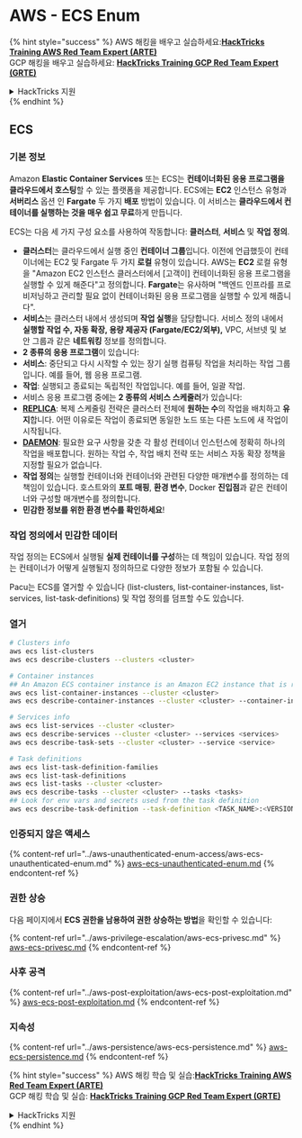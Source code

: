 # AWS - ECS Enum

{% hint style="success" %}
AWS 해킹을 배우고 실습하세요:<img src="/.gitbook/assets/image.png" alt="" data-size="line">[**HackTricks Training AWS Red Team Expert (ARTE)**](https://training.hacktricks.xyz/courses/arte)<img src="/.gitbook/assets/image.png" alt="" data-size="line">\
GCP 해킹을 배우고 실습하세요: <img src="/.gitbook/assets/image (2).png" alt="" data-size="line">[**HackTricks Training GCP Red Team Expert (GRTE)**<img src="/.gitbook/assets/image (2).png" alt="" data-size="line">](https://training.hacktricks.xyz/courses/grte)

<details>

<summary>HackTricks 지원</summary>

* [**구독 요금제**](https://github.com/sponsors/carlospolop)를 확인하세요!
* 💬 [**디스코드 그룹**](https://discord.gg/hRep4RUj7f)에 가입하거나 [**텔레그램 그룹**](https://t.me/peass)에 가입하거나 **트위터** 🐦 [**@hacktricks\_live**](https://twitter.com/hacktricks\_live)**를 팔로우**하세요.
* **HackTricks** 및 **HackTricks Cloud** 깃허브 저장소에 PR을 제출하여 해킹 트릭을 공유하세요.

</details>
{% endhint %}

## ECS

### 기본 정보

Amazon **Elastic Container Services** 또는 ECS는 **컨테이너화된 응용 프로그램을 클라우드에서 호스팅**할 수 있는 플랫폼을 제공합니다. ECS에는 **EC2** 인스턴스 유형과 **서버리스** 옵션 인 **Fargate** 두 가지 **배포** 방법이 있습니다. 이 서비스는 **클라우드에서 컨테이너를 실행하는 것을 매우 쉽고 무료**하게 만듭니다.

ECS는 다음 세 가지 구성 요소를 사용하여 작동합니다: **클러스터**, **서비스** 및 **작업 정의**.

* **클러스터**는 클라우드에서 실행 중인 **컨테이너 그룹**입니다. 이전에 언급했듯이 컨테이너에는 EC2 및 Fargate 두 가지 **로컬** 유형이 있습니다. AWS는 **EC2** 로컬 유형을 "Amazon EC2 인스턴스 클러스터에서 \[고객이] 컨테이너화된 응용 프로그램을 실행할 수 있게 해준다"고 정의합니다. **Fargate**는 유사하며 "백엔드 인프라를 프로비저닝하고 관리할 필요 없이 컨테이너화된 응용 프로그램을 실행할 수 있게 해줍니다".
* **서비스**는 클러스터 내에서 생성되며 **작업 실행**을 담당합니다. 서비스 정의 내에서 **실행할 작업 수, 자동 확장, 용량 제공자 (Fargate/EC2/외부),** VPC, 서브넷 및 보안 그룹과 같은 **네트워킹** 정보를 정의합니다.
* **2 종류의 응용 프로그램**이 있습니다:
* **서비스**: 중단되고 다시 시작할 수 있는 장기 실행 컴퓨팅 작업을 처리하는 작업 그룹입니다. 예를 들어, 웹 응용 프로그램.
* **작업**: 실행되고 종료되는 독립적인 작업입니다. 예를 들어, 일괄 작업.
* 서비스 응용 프로그램 중에는 **2 종류의 서비스 스케줄러**가 있습니다:
* [**REPLICA**](https://docs.aws.amazon.com/AmazonECS/latest/developerguide/ecs\_services.html): 복제 스케줄링 전략은 클러스터 전체에 **원하는 수**의 작업을 배치하고 **유지**합니다. 어떤 이유로든 작업이 종료되면 동일한 노드 또는 다른 노드에 새 작업이 시작됩니다.
* [**DAEMON**](https://docs.aws.amazon.com/AmazonECS/latest/developerguide/ecs\_services.html): 필요한 요구 사항을 갖춘 각 활성 컨테이너 인스턴스에 정확히 하나의 작업을 배포합니다. 원하는 작업 수, 작업 배치 전략 또는 서비스 자동 확장 정책을 지정할 필요가 없습니다.
* **작업 정의**는 실행할 컨테이너와 컨테이너와 관련된 다양한 매개변수를 정의하는 데 책임이 있습니다. 호스트와의 **포트 매핑**, **환경 변수**, Docker **진입점**과 같은 컨테이너와 구성할 매개변수를 정의합니다.
* **민감한 정보를 위한 환경 변수를 확인하세요**!

### 작업 정의에서 민감한 데이터

작업 정의는 ECS에서 실행될 **실제 컨테이너를 구성**하는 데 책임이 있습니다. 작업 정의는 컨테이너가 어떻게 실행될지 정의하므로 다양한 정보가 포함될 수 있습니다.

Pacu는 ECS를 열거할 수 있습니다 (list-clusters, list-container-instances, list-services, list-task-definitions) 및 작업 정의를 덤프할 수도 있습니다.

### 열거
```bash
# Clusters info
aws ecs list-clusters
aws ecs describe-clusters --clusters <cluster>

# Container instances
## An Amazon ECS container instance is an Amazon EC2 instance that is running the Amazon ECS container agent and has been registered into an Amazon ECS cluster.
aws ecs list-container-instances --cluster <cluster>
aws ecs describe-container-instances --cluster <cluster> --container-instances <container_instance_arn>

# Services info
aws ecs list-services --cluster <cluster>
aws ecs describe-services --cluster <cluster> --services <services>
aws ecs describe-task-sets --cluster <cluster> --service <service>

# Task definitions
aws ecs list-task-definition-families
aws ecs list-task-definitions
aws ecs list-tasks --cluster <cluster>
aws ecs describe-tasks --cluster <cluster> --tasks <tasks>
## Look for env vars and secrets used from the task definition
aws ecs describe-task-definition --task-definition <TASK_NAME>:<VERSION>
```
### 인증되지 않은 액세스

{% content-ref url="../aws-unauthenticated-enum-access/aws-ecs-unauthenticated-enum.md" %}
[aws-ecs-unauthenticated-enum.md](../aws-unauthenticated-enum-access/aws-ecs-unauthenticated-enum.md)
{% endcontent-ref %}

### 권한 상승

다음 페이지에서 **ECS 권한을 남용하여 권한 상승하는 방법**을 확인할 수 있습니다:

{% content-ref url="../aws-privilege-escalation/aws-ecs-privesc.md" %}
[aws-ecs-privesc.md](../aws-privilege-escalation/aws-ecs-privesc.md)
{% endcontent-ref %}

### 사후 공격

{% content-ref url="../aws-post-exploitation/aws-ecs-post-exploitation.md" %}
[aws-ecs-post-exploitation.md](../aws-post-exploitation/aws-ecs-post-exploitation.md)
{% endcontent-ref %}

### 지속성

{% content-ref url="../aws-persistence/aws-ecs-persistence.md" %}
[aws-ecs-persistence.md](../aws-persistence/aws-ecs-persistence.md)
{% endcontent-ref %}

{% hint style="success" %}
AWS 해킹 학습 및 실습:<img src="/.gitbook/assets/image.png" alt="" data-size="line">[**HackTricks Training AWS Red Team Expert (ARTE)**](https://training.hacktricks.xyz/courses/arte)<img src="/.gitbook/assets/image.png" alt="" data-size="line">\
GCP 해킹 학습 및 실습: <img src="/.gitbook/assets/image (2).png" alt="" data-size="line">[**HackTricks Training GCP Red Team Expert (GRTE)**<img src="/.gitbook/assets/image (2).png" alt="" data-size="line">](https://training.hacktricks.xyz/courses/grte)

<details>

<summary>HackTricks 지원</summary>

* [**구독 요금제**](https://github.com/sponsors/carlospolop)를 확인하세요!
* 💬 [**디스코드 그룹**](https://discord.gg/hRep4RUj7f) 또는 [**텔레그램 그룹**](https://t.me/peass)에 **참여**하거나 **트위터** 🐦 [**@hacktricks\_live**](https://twitter.com/hacktricks\_live)**를 팔로우**하세요.
* [**HackTricks**](https://github.com/carlospolop/hacktricks) 및 [**HackTricks Cloud**](https://github.com/carlospolop/hacktricks-cloud) 깃헙 레포지토리에 PR을 제출하여 해킹 트릭을 공유하세요.

</details>
{% endhint %}
